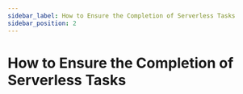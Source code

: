 ```yaml
---
sidebar_label: How to Ensure the Completion of Serverless Tasks
sidebar_position: 2
---
```


# How to Ensure the Completion of Serverless Tasks
